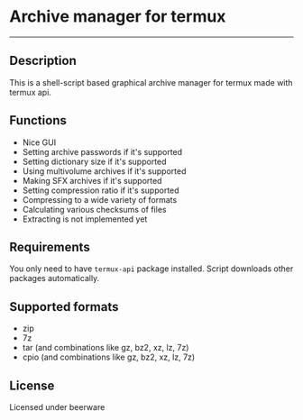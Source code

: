 # Archive manager for termux
---
## Description
This is a shell-script based graphical archive manager 
for termux made with termux api.
## Functions 
- Nice GUI
- Setting archive passwords if it's supported
- Setting dictionary size if it's supported
- Using multivolume archives if it's supported
- Making SFX archives if it's supported
- Setting compression ratio if it's supported
- Compressing to a wide variety of formats
- Calculating various checksums of files
- Extracting is not implemented yet
## Requirements
You only need to have `termux-api` package installed.
Script downloads other packages automatically.
## Supported formats
- zip
- 7z
- tar (and combinations like gz, bz2, xz, lz, 7z)
- cpio (and combinations like gz, bz2, xz, lz, 7z)
## License
Licensed under beerware